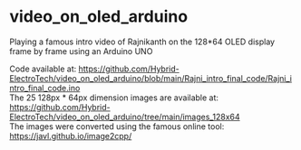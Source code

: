 # video_on_oled_arduino
Playing a famous intro video of Rajnikanth on the 128*64 OLED display frame by frame using an Arduino UNO

Code available at: https://github.com/Hybrid-ElectroTech/video_on_oled_arduino/blob/main/Rajni_intro_final_code/Rajni_intro_final_code.ino
<br>
The 25 128px * 64px dimension images are available at: https://github.com/Hybrid-ElectroTech/video_on_oled_arduino/tree/main/images_128x64
<br>
The images were converted using the famous online tool: https://javl.github.io/image2cpp/
